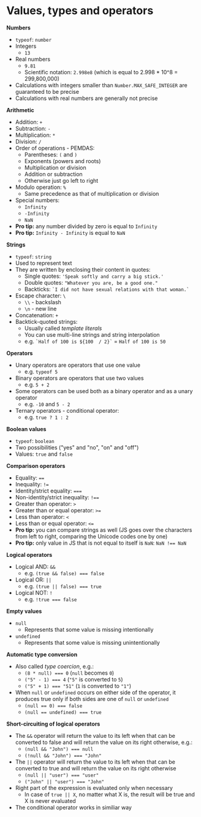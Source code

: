 # Values, types and operators

**Numbers**

- `typeof`: `number`
- Integers
	- `13`
- Real numbers
	- `9.81`
	- Scientific notation: `2.998e8` (which is equal to 2.998 * 10^8 = 299,800,000)
- Calculations with integers smaller than `Number.MAX_SAFE_INTEGER` are guaranteed to be precise
- Calculations with real numbers are generally not precise

**Arithmetic**

- Addition: `+`
- Subtraction: `-`
- Multiplication: `*`
- Division: `/`
- Order of operations - PEMDAS:
	- Parentheses: `(` and `)`
	- Exponents (powers and roots)
	- Multiplication or division
	- Addition or subtraction
	- Otherwise just go left to right
- Modulo operation: `%`
	- Same precedence as that of multiplication or division
- Special numbers:
	- `Infinity`
	- `-Infinity`
	- `NaN`
- **Pro tip:** any number divided by zero is equal to `Infinity`
- **Pro tip:** `Infinity - Infinity` is equal to `NaN`

**Strings**

- `typeof`: `string`
- Used to represent text
- They are written by enclosing their content in quotes:
	- Single quotes: `'Speak softly and carry a big stick.'`
	- Double quotes: `"Whatever you are, be a good one."`
	- Backticks: `` `I did not have sexual relations with that woman.` ``
- Escape character: `\`
	- `\\` - backslash
	- `\n` - new line
- Concatenation: `+`
- Backtick-quoted strings:
	- Usually called *template literals*
	- You can use multi-line strings and string interpolation
	- e.g. `` `Half of 100 is ${100  / 2}` `` = `Half of 100 is 50`

**Operators**

- Unary operators are operators that use one value
	- e.g. `typeof 5`
- Binary operators are operators that use two values
	- e.g. `5 + 2`
- Some operators can be used both as a binary operator and as a unary operator
	- e.g. `-10` and `5 - 2`
- Ternary operators - conditional operator:
	- e.g. `true ? 1 : 2`

**Boolean values**

- `typeof`: `boolean`
- Two possibilities ("yes" and "no", "on" and "off")
- Values: `true` and `false`

**Comparison operators**

- Equality: `==`
- Inequality: `!=`
- Identity/strict equality: `===`
- Non-identity/strict inequality: `!==`
- Greater than operator: `>`
- Greater than or equal operator: `>=`
- Less than operator: `<`
- Less than or equal operator: `<=`
- **Pro tip:** you can compare strings as well (JS goes over the characters from left to right, comparing the Unicode codes one by one)
- **Pro tip:** only value in JS that is not equal to itself is `NaN`: `NaN !== NaN`

**Logical operators**

- Logical AND: `&&`
	- e.g. `(true && false) === false`
- Logical OR: `||`
	- e.g. `(true || false) === true`
- Logical NOT: `!`
	- e.g. `!true === false`

**Empty values**

- `null`
	- Represents that some value is missing intentionally
- `undefined`
	- Represents that some value is missing unintentionally

**Automatic type conversion**

- Also called *type coercion*, e.g.:
	- `(8 * null) === 0` (`null` becomes `0`)
	- `("5" - 1) === 4` (`"5"` is converted to `5`)
	- `("5" + 1) === "51"` (`1` is converted to `"1"`)
- When `null` or `undefined` occurs on either side of the operator, it produces true only if both sides are one of `null` or `undefined`
	- `(null == 0) === false`
	- `(null == undefined) === true`

**Short-circuiting of logical operators**

- The `&&` operator will return the value to its left when that can be converted to false and will return the value on its right otherwise, e.g.:
	- `(null && "John") === null`
	- `(!null && "John") === "John"`
- The `||` operator will return the value to its left when that can be converted to true and will return the value on its right otherwise
	- `(null || "user") === "user"`
	- `("John" || "user") === "John"`
- Right part of the expression is evaluated only when necessary
	- In case of `true || X`, no matter what X is, the result will be true and X is never evaluated
- The conditional operator works in similiar way
